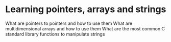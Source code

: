 # Learning pointers, arrays and strings

What are pointers to pointers and how to use them
What are multidimensional arrays and how to use them
What are the most common C standard library functions to manipulate strings